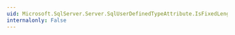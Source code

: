 ```yaml
---
uid: Microsoft.SqlServer.Server.SqlUserDefinedTypeAttribute.IsFixedLength
internalonly: False
---
```


